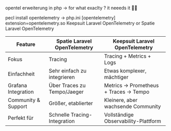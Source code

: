 opentel erweiterung in php -> for what exaclty ? it neeeds it 🤷‍♀️


pecl install opentelemetry
-> php.ini
[opentelemetry]
extension=opentelemetry.so
Keepsuit Laravel OpenTelemetry or  Spatie Laravel OpenTelemetry

| Feature             | Spatie Laravel OpenTelemetry | Keepsuit Laravel OpenTelemetry        |
| ------------------- | ---------------------------- | ------------------------------------- |
| Fokus               | Tracing                      | Tracing + Metrics + Logs              |
| Einfachheit         | Sehr einfach zu integrieren  | Etwas komplexer, mächtiger            |
| Grafana Integration | Über Traces zu Tempo/Jaeger  | Metrics → Prometheus + Traces → Tempo |
| Community & Support | Größer, etablierter          | Kleinere, aber wachsende Community    |
| Perfekt für         | Schnelle Tracing-Integration | Vollständige Observability-Plattform  |
